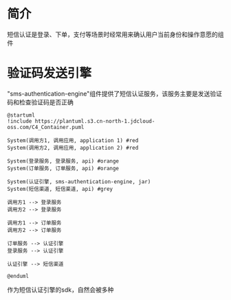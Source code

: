# 简介

短信认证是登录、下单，支付等场景时经常用来确认用户当前身份和操作意愿的组件

# 验证码发送引擎

"sms-authentication-engine"组件提供了短信认证服务，该服务主要是发送验证码和检查验证码是否正确

```plantuml
@startuml
!include https://plantuml.s3.cn-north-1.jdcloud-oss.com/C4_Container.puml

System(调用方1, 调用应用, application 1) #red
System(调用方2, 调用应用, application 2) #red

System(登录服务, 登录服务, api) #orange
System(订单服务, 订单服务, api) #orange

System(认证引擎, sms-authentication-engine, jar)
System(短信渠道, 短信渠道, api) #grey

调用方1 --> 登录服务
调用方2 --> 登录服务

调用方1 --> 订单服务
调用方2 --> 订单服务

订单服务 --> 认证引擎
登录服务 --> 认证引擎

认证引擎 --> 短信渠道

@enduml
```

作为短信认证引擎的sdk，自然会被多种